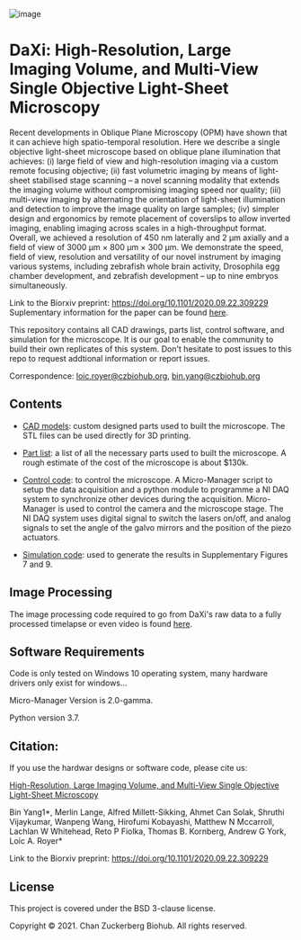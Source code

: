 ![image](https://user-images.githubusercontent.com/1870994/115829677-1c617a80-a3c4-11eb-9011-200e3e0ab435.png)

# DaXi: High-Resolution, Large Imaging Volume, and Multi-View Single Objective Light-Sheet Microscopy

Recent developments in Oblique Plane Microscopy (OPM) have shown that it can achieve high spatio-temporal resolution. Here we describe a single objective light-sheet microscope based on oblique plane illumination that achieves: (i) large field of view and high-resolution imaging via a custom remote focusing objective; (ii) fast volumetric imaging by means of light-sheet stabilised stage scanning – a novel scanning modality that extends the imaging volume without compromising imaging speed nor quality; (iii) multi-view imaging by alternating the orientation of light-sheet illumination and detection to improve the image quality on large samples; (iv) simpler design and ergonomics by remote placement of coverslips to allow inverted imaging, enabling imaging across scales in a high-throughput format. Overall, we achieved a resolution of 450 nm laterally and 2 μm axially and a field of view of 3000 μm × 800 μm × 300 μm. We demonstrate the speed, field of view, resolution and versatility of our novel instrument by imaging various systems, including zebrafish whole brain activity, Drosophila egg chamber development, and zebrafish development – up to nine embryos simultaneously.

Link to the Biorxiv preprint: https://doi.org/10.1101/2020.09.22.309229
Suplementary information for the paper can be found [here](https://www.biorxiv.org/content/10.1101/2020.09.22.309229v2.supplementary-material).  

This repository contains all CAD drawings, parts list, control software, and simulation for the microscope.
It is our goal to enable the community to build their own replicates of this system. Don't hesitate to post 
issues to this repo to request addtional information or report issues.  

Correspondence: loic.royer@czbiohub.org, bin.yang@czbiohub.org

## Contents

* [CAD models](https://github.com/royerlab/daxi/tree/master/cad_models): custom designed parts used to built the microscope. The STL files can be used directly 
for 3D printing.

* [Part list](https://github.com/royerlab/daxi/tree/master/part_list): a list of all the necessary parts used to built the microscope. 
A rough estimate of the cost of the microscope is about $130k.

* [Control code](https://github.com/royerlab/daxi/tree/master/control_code): to control the microscope. A Micro-Manager script to setup the data acquisition and 
a python module to programme a NI DAQ system to synchronize other devices during the acquisition. 
Micro-Manager is used to control the camera and the microscope stage. 
The NI DAQ system uses digital signal to switch the lasers on/off, and analog signals to set the angle of
the galvo mirrors and the position of the piezo actuators. 

* [Simulation code](https://github.com/royerlab/daxi/tree/master/simulation_code): used to generate the results in Supplementary Figures 7 and 9. 

## Image Processing

The image processing code required to go from DaXi's raw data to a fully processed timelapse or even video is found [here](https://github.com/royerlab/dexp).

## Software Requirements
Code is only tested on Windows 10 operating system, many hardware drivers only exist for windows...

Micro-Manager Version is 2.0-gamma.

Python version 3.7.

## Citation:

If you use the hardwar designs or software code, please cite us:

[High-Resolution, Large Imaging Volume, and Multi-View Single Objective Light-Sheet Microscopy](https://doi.org/10.1101/2020.09.22.309229)

Bin Yang1*, Merlin Lange, Alfred Millett-Sikking, Ahmet Can Solak, Shruthi Vijaykumar, Wanpeng Wang, 
Hirofumi Kobayashi, Matthew N Mccarroll, Lachlan W Whitehead, Reto P Fiolka, Thomas B. Kornberg, 
Andrew G York, Loic A. Royer*

Link to the Biorxiv preprint:  https://doi.org/10.1101/2020.09.22.309229


## License
This project is covered under the BSD 3-clause license.

Copyright © 2021. Chan Zuckerberg Biohub. All rights reserved.
